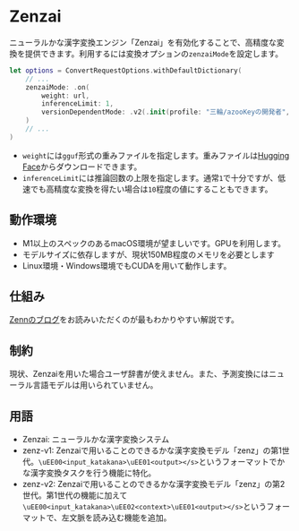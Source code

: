 # Zenzai

ニューラルかな漢字変換エンジン「Zenzai」を有効化することで、高精度な変換を提供できます。利用するには変換オプションの`zenzaiMode`を設定します。

```swift
let options = ConvertRequestOptions.withDefaultDictionary(
    // ...
    zenzaiMode: .on(
        weight: url,
        inferenceLimit: 1,
        versionDependentMode: .v2(.init(profile: "三輪/azooKeyの開発者", leftSideContext: "私の名前は"))
    )
    // ...
)
```

* `weight`には`gguf`形式の重みファイルを指定します。重みファイルは[Hugging Face](https://huggingface.co/Miwa-Keita/zenz-v2-gguf)からダウンロードできます。
* `inferenceLimit`には推論回数の上限を指定します。通常`1`で十分ですが、低速でも高精度な変換を得たい場合は`10`程度の値にすることもできます。

## 動作環境
* M1以上のスペックのあるmacOS環境が望ましいです。GPUを利用します。
* モデルサイズに依存しますが、現状150MB程度のメモリを必要とします
* Linux環境・Windows環境でもCUDAを用いて動作します。

## 仕組み
[Zennのブログ](https://zenn.dev/azookey/articles/ea15bacf81521e)をお読みいただくのが最もわかりやすい解説です。

## 制約
現状、Zenzaiを用いた場合ユーザ辞書が使えません。また、予測変換にはニューラル言語モデルは用いられていません。

## 用語
* Zenzai: ニューラルかな漢字変換システム
* zenz-v1: Zenzaiで用いることのできるかな漢字変換モデル「zenz」の第1世代。`\uEE00<input_katakana>\uEE01<output></s>`というフォーマットでかな漢字変換タスクを行う機能に特化。
* zenz-v2: Zenzaiで用いることのできるかな漢字変換モデル「zenz」の第2世代。第1世代の機能に加えて`\uEE00<input_katakana>\uEE02<context>\uEE01<output></s>`というフォーマットで、左文脈を読み込む機能を追加。
